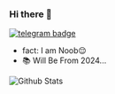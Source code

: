### Hi there 👋
[![telegram badge](https://img.shields.io/badge/DRAWIZ-30302f?style=flat&logo=telegram)](https://img.freepik.com/free-vector/coming-soon-background-with-focus-light-effect-design_1017-27277.jpg)

- fact: I am Noob😌
- 📚 Will Be From 2024...

![Github Stats](https://github-readme-stats.vercel.app/api?username=DRAWIZ&show_icons=true&include_all_commits=true&cache_seconds=86400&theme=midnight-purple)
